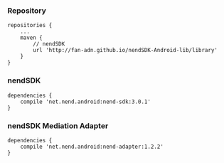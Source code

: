 ### Repository

```
repositories {
    ...
    maven {
        // nendSDK
        url 'http://fan-adn.github.io/nendSDK-Android-lib/library'
    }
}
```

### nendSDK

```
dependencies {
    compile 'net.nend.android:nend-sdk:3.0.1'
}
```

### nendSDK Mediation Adapter

```
dependencies {
    compile 'net.nend.android:nend-adapter:1.2.2'
}
```
